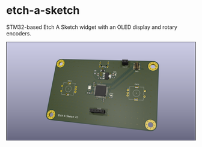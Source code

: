 # etch-a-sketch

STM32-based Etch A Sketch widget with an OLED display and rotary encoders.

![PCB](./pcb.png)

